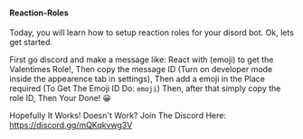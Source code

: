 #### Reaction-Roles

Today, you will learn how to setup reaction roles for your disord bot. Ok, lets get started.


First go discord and make a message like: React with (emoji) to get the Valentimes Role!, Then copy the message ID (Turn on developer mode inside the appearence tab in settings), Then add a emoji in the Place required (To Get The Emoji ID Do: ```emoji```) Then, after that simply copy the role ID, Then Your Done! 😀



Hopefully It Works! Doesn't Work? Join The Discord Here: https://discord.gg/mQKqkvwg3V
